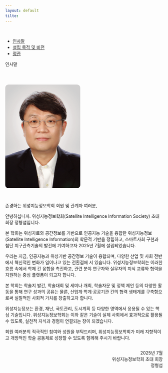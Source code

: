 ```yaml
---
layout: default
tilte:
---
```


<style>
.button {
    display: block;
    background-color: white;
    border: 1px solid;
    border-width: 2px;
    border-color: #eae5e5;
    color: black;
    text-align: center;
    padding: 15px 20px;
    font-family: 'Noto Sans','맑은 고딕','Malgun Gothic',Arial,Helvetica,sans-serif,Lucida,'Grande','Microsoft YaHei','Hiragino Sans GB', 'SimSun', 'Meiryo';
    font-size: 20px;
}
</style>

<br>
<div class="gaybar__container">
  <ul>
    <li><a href="../인사말"> 인사말 </a></li>
    <li><a href="../설립목적및비전"> 설립 목적 및 비전 </a></li>
    <li><a href="../정관"> 정관 </a></li>    
  </ul>
</div>


<div class="gayheader">
  <span>인사말</span>
  <div></div>
</div>

<section id="welcome" style="margin-top: 4em;">
  <h2 style="font-size: 2em; font-weight: bold; margin-bottom: 1em;">
      </h2>
  <div style="display: flex; flex-wrap: wrap; gap: 2em; align-items: flex-start;">
    <div style="flex: 0 0 240px;">
      <img src="/assets/img/president.jpg" alt="회장 사진" style="width: 100%; border-radius: 10px;">
    </div>
    <div style="flex: 1; min-width: 280px;">
      <p>존경하는 위성지능정보학회 회원 및 관계자 여러분,</p>
      <p>
        안녕하십니까. 위성지능정보학회(Satellite Intelligence Information Society) 초대 회장 정형섭입니다.
      </p>
      <p>
        본 학회는 위성자료와 공간정보를 기반으로 인공지능 기술을 융합한 위성지능정보(Satellite Intelligence Information)의 학문적 기반을 정립하고, 
        스마트사회 구현과 첨단 지구관측기술의 발전에 기여하고자 2025년 7월에 설립되었습니다.
      </p>
      <p>
        우리는 지금, 인공지능과 위성기반 공간정보 기술이 융합되며, 다양한 산업 및 사회 전반에서 혁신적인 변화가 일어나고 있는 전환점에 서 있습니다.
        위성지능정보학회는 이러한 흐름 속에서 학제 간 융합을 촉진하고, 관련 분야 연구자와 실무자의 지식 교류와 협력을 지원하는 중심 플랫폼이 되고자 합니다.
      </p>
      <p>
        본 학회는 학술지 발간, 학술대회 및 세미나 개최, 학술자문 및 정책 제언 등의 다양한 활동을 통해 연구 성과의 공유는 물론,
        산업계·학계·공공기관 간의 협력 생태계를 구축함으로써 실질적인 사회적 가치를 창출하고자 합니다.
      </p>
      <p>
        위성지능정보는 환경, 재난, 국토관리, 도시계획 등 다양한 영역에서 응용될 수 있는 핵심 기술입니다.
        위성지능정보학회는 이와 같은 기술이 실제 사회에서 효과적으로 활용될 수 있도록, 실천적 지식과 경험이 연결되는 장이 되겠습니다.
      </p>
      <p>
        회원 여러분의 적극적인 참여와 성원을 부탁드리며, 위성지능정보학회가 미래 지향적이고 개방적인 학술 공동체로 성장할 수 있도록 함께해 주시기 바랍니다.
      </p>
      <p style="text-align: right; margin-top: 2em;">
        2025년 7월<br>
        위성지능정보학회 초대 회장<br>
        정형섭
      </p>
    </div>
  </div>
</section>